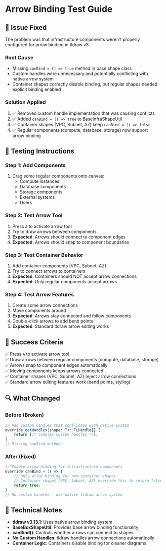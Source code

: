 # Arrow Binding Test Guide

## 🔧 **Issue Fixed**

The problem was that infrastructure components weren't properly configured for arrow binding in tldraw v3.

### **Root Cause**
- Missing `canBind = () => true` method in base shape class
- Custom handles were unnecessary and potentially conflicting with native arrow system
- Container shapes correctly disable binding, but regular shapes needed explicit binding enabled

### **Solution Applied**
1. ✅ Removed custom handle implementation that was causing conflicts
2. ✅ Added `canBind = () => true` to BaseInfraShapeUtil
3. ✅ Container shapes (VPC, Subnet, AZ) keep `canBind = () => false`
4. ✅ Regular components (compute, database, storage) now support arrow binding

## 🧪 **Testing Instructions**

### **Step 1: Add Components**
1. Drag some regular components onto canvas:
   - Compute instances
   - Database components  
   - Storage components
   - External systems
   - Users

### **Step 2: Test Arrow Tool**
1. Press `A` to activate arrow tool
2. Try to draw arrows between components
3. **Expected**: Arrows should connect to component edges
4. **Expected**: Arrows should snap to component boundaries

### **Step 3: Test Container Behavior**
1. Add container components (VPC, Subnet, AZ)
2. Try to connect arrows to containers
3. **Expected**: Containers should NOT accept arrow connections
4. **Expected**: Only regular components accept arrows

### **Step 4: Test Arrow Features**
1. Create some arrow connections
2. Move components around
3. **Expected**: Arrows stay connected and follow components
4. Double-click arrows to add bend points
5. **Expected**: Standard tldraw arrow editing works

## 🎯 **Success Criteria**

✅ Press `A` to activate arrow tool  
✅ Draw arrows between regular components (compute, database, storage)  
✅ Arrows snap to component edges automatically  
✅ Moving components keeps arrows connected  
✅ Container shapes (VPC, Subnet, AZ) reject arrow connections  
✅ Standard arrow editing features work (bend points, styling)  

## 🔍 **What Changed**

### **Before (Broken)**
```typescript
// Had custom handles that conflicted with native system
override getHandles(shape: T): TLHandle[] {
    return [/* complex custom handles */];
}
// Missing canBind method
```

### **After (Fixed)**
```typescript
// Enable arrow binding for infrastructure components
override canBind = () => {
    // Only allow binding for non-container shapes
    // Container shapes (VPC, Subnet, AZ) override this to return false
    return true;
}
// No custom handles - use native tldraw arrow system
```

## 🚀 **Technical Notes**

- **tldraw v3.13.1**: Uses native arrow binding system
- **BaseBoxShapeUtil**: Provides base arrow binding functionality
- **canBind()**: Controls whether arrows can connect to shapes
- **No Custom Handles**: tldraw handles arrow connections automatically
- **Container Logic**: Containers disable binding for cleaner diagrams